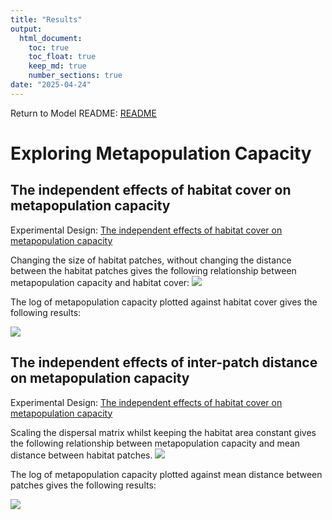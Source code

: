 ```yaml
---
title: "Results"
output: 
  html_document: 
    toc: true
    toc_float: true
    keep_md: true
    number_sections: true
date: "2025-04-24"
---
```

Return to Model README: [README](https://github.com/benjhodgson/metapop_capacity_matrix/blob/main/README.md)

# Exploring Metapopulation Capacity
## The independent effects of habitat cover on metapopulation capacity

Experimental Design: [The independent effects of habitat cover on metapopulation capacity](https://github.com/benjhodgson/metapop_capacity_matrix/blob/main/Documentation/Experimental-Design.md#the-independent-effects-of-habitat-cover-on-metapopulation-capacity)

Changing the size of habitat patches, without changing the distance between the habitat patches gives the following relationship between metapopulation capacity and habitat cover:
![](Results_files/figure-html/area_landscapes_results-1.png)<!-- -->

The log of metapopulation capacity plotted against habitat cover gives the following results:

![](Results_files/figure-html/area_landscapes_log_results-1.png)<!-- -->

## The independent effects of inter-patch distance on metapopulation capacity 

Experimental Design: [The independent effects of habitat cover on metapopulation capacity](https://github.com/benjhodgson/metapop_capacity_matrix/blob/main/Documentation/Experimental-Design.md#the-independent-effects-of-inter-patch-distance-on-metapopulation-capacity)

Scaling the dispersal matrix whilst keeping the habitat area constant gives the following relationship between metapopulation capacity and mean distance between habitat patches.
![](Results_files/figure-html/dispersal_landscapes_results-1.png)<!-- -->


The log of metapopulation capacity plotted against mean distance between patches gives the following results:

![](Results_files/figure-html/distance_landscapes_log_results-1.png)<!-- -->
